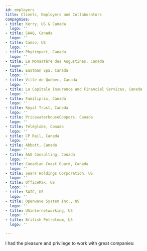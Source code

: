 ```yaml
---
id: employers
title: Clients, Employers and Collaborators
compagnies:
- title: Kerry, US & Canada
  logo: ''
- title: SAAQ, Canada
  logo: ''
- title: Camso, US
  logo: ''
- title: Phytimpact, Canada
  logo: ''
- title: Le Monastère des Augustines, Canada
  logo: ''
- title: Eastman Spa, Canada
  logo: ''
- title: Ville de Québec, Canada
  logo: ''
- title: La Capitale Insurance and Financial Services, Canada
  logo: ''
- title: Familiprix, Canada
  logo: ''
- title: Royal Trust, Canada
  logo: ''
- title: PricewaterhouseCoopers, Canada
  logo: ''
- title: Téléglobe, Canada
  logo: ''
- title: CP Rail, Canada
  logo: ''
- title: Abbott, Canada
  logo: ''
- title: A&G Consulting, Canada
  logo: ''
- title: Canadian Coast Guard, Canada
  logo: ''
- title: Sears Holdings Corporation, US
  logo: ''
- title: OfficeMax, US
  logo: ''
- title: SAIC, US
  logo: ''
- title: Openwave System Inc., US
  logo: ''
- title: USinternetworking, US
  logo: ''
- title: British Petroleum, US
  logo: ''

---
```

I had the pleasure and privilege to work with great companies: